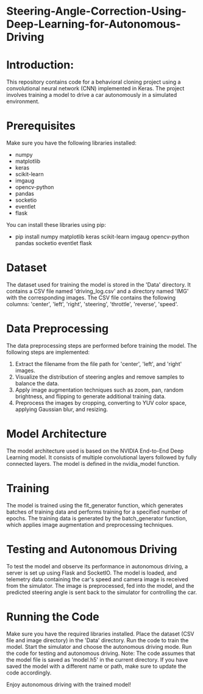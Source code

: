 # Steering-Angle-Correction-Using-Deep-Learning-for-Autonomous-Driving

# Introduction:
This repository contains code for a behavioral cloning project using a convolutional neural network (CNN) implemented in Keras. The project involves training a model to drive a car autonomously in a simulated environment.

# Prerequisites
Make sure you have the following libraries installed:

  - numpy
  - matplotlib
  - keras
  - scikit-learn
  - imgaug
  - opencv-python
  - pandas
  - socketio
  - eventlet
  - flask

You can install these libraries using pip:
  -  pip install numpy matplotlib keras scikit-learn imgaug opencv-python pandas socketio eventlet flask

# Dataset
The dataset used for training the model is stored in the 'Data' directory. It contains a CSV file named 'driving_log.csv' and a directory named 'IMG' with the corresponding images. The CSV file contains the following columns: 'center', 'left', 'right', 'steering', 'throttle', 'reverse', 'speed'.

# Data Preprocessing
The data preprocessing steps are performed before training the model. The following steps are implemented:
  1. Extract the filename from the file path for 'center', 'left', and 'right' images.
  2. Visualize the distribution of steering angles and remove samples to balance the data.
  3. Apply image augmentation techniques such as zoom, pan, random brightness, and flipping to generate additional training data.
  4. Preprocess the images by cropping, converting to YUV color space, applying Gaussian blur, and resizing.

# Model Architecture
The model architecture used is based on the NVIDIA End-to-End Deep Learning model. It consists of multiple convolutional layers followed by fully connected layers. The model is defined in the nvidia_model function.

# Training
The model is trained using the fit_generator function, which generates batches of training data and performs training for a specified number of epochs. The training data is generated by the batch_generator function, which applies image augmentation and preprocessing techniques.

# Testing and Autonomous Driving
To test the model and observe its performance in autonomous driving, a server is set up using Flask and SocketIO. The model is loaded, and telemetry data containing the car's speed and camera image is received from the simulator. The image is preprocessed, fed into the model, and the predicted steering angle is sent back to the simulator for controlling the car.

# Running the Code
Make sure you have the required libraries installed.
Place the dataset (CSV file and image directory) in the 'Data' directory.
Run the code to train the model.
Start the simulator and choose the autonomous driving mode.
Run the code for testing and autonomous driving.
Note: The code assumes that the model file is saved as 'model.h5' in the current directory. If you have saved the model with a different name or path, make sure to update the code accordingly.

Enjoy autonomous driving with the trained model!
